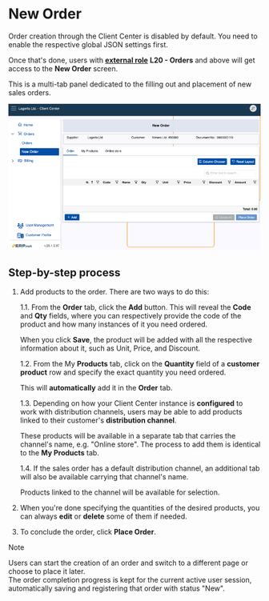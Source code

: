 # New Order

Order creation through the Client Center is disabled by default. You need to enable the respective global JSON settings first.

Once that's done, users with **[external role](/modules/crm/sales/customers/external-access.md)** **L20 - Orders** and above will get access to the **New Order** screen.

This is a multi-tab panel dedicated to the filling out and placement of new sales orders.

![pictures](pictures/new_order_panel.png)

## Step-by-step process

1. Add products to the order. There are two ways to do this:
   
    1.1.   From the **Order** tab, click the **Add** button. This will reveal the **Code** and **Qty** fields, where you can respectively provide the code of the product and how many instances of it you need ordered.
   
   When you click **Save**, the product will be added with all the respective information about it, such as Unit, Price, and Discount.

   1.2.   From the My **Products** tab, click on the **Quantity** field of a **customer product** row and specify the exact quantity you need ordered.

   This will **automatically** add it in the **Order** tab.

   1.3.   Depending on how your Client Center instance is **configured** to work with distribution channels, users may be able to add products linked to their customer's **distribution channel**.

   These products will be available in a separate tab that carries the channel's name, e.g. "Online store". The process to add them is identical to the **My Products** tab.

   1.4.  If the sales order has a default distribution channel, an additional tab will also be available carrying that channel's name.

   Products linked to the channel will be available for selection.

2. When you're done specifying the quantities of the desired products, you can always **edit** or **delete** some of them if needed.

3. To conclude the order, click **Place Order**.

> [!NOTE]
> Users can start the creation of an order and switch to a different page or choose to place it later. <br>
> The order completion progress is kept for the current active user session, automatically saving and registering that order with status "New".
   
